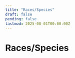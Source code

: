 ```yaml
---
title: "Races/Species"
draft: false
pending: false
lastmod: 2025-08-01T00:00:00Z
---
```


# Races/Species
